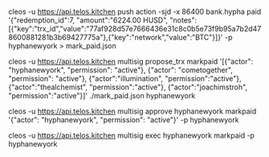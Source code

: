 cleos -u https://api.telos.kitchen push action -sjd -x 86400 bank.hypha paid '{"redemption_id":7, "amount":"6224.00 HUSD", "notes":[{"key":"trx_id","value":"77af928d57e7666436e31c8c0b5e73f9b95a7b2d478600881281b3b69427775a"},{"key":"network","value":"BTC"}]}' -p hyphanewyork > mark_paid.json

cleos -u https://api.telos.kitchen multisig propose_trx markpaid '[{"actor": "hyphanewyork", "permission": "active"}, {"actor": "cometogether", "permission": "active"}, {"actor":"illumination", "permission":"active"}, {"actor":"thealchemist", "permission":"active"}, {"actor":"joachimstroh", "permission":"active"}]' ./mark_paid.json hyphanewyork 

cleos -u https://api.telos.kitchen multisig approve hyphanewyork markpaid '{"actor": "hyphanewyork", "permission": "active"}' -p hyphanewyork

cleos -u https://api.telos.kitchen multisig exec hyphanewyork markpaid -p hyphanewyork